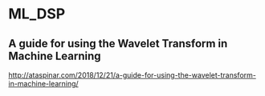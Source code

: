 # ML_DSP

## A guide for using the Wavelet Transform in Machine Learning
http://ataspinar.com/2018/12/21/a-guide-for-using-the-wavelet-transform-in-machine-learning/
